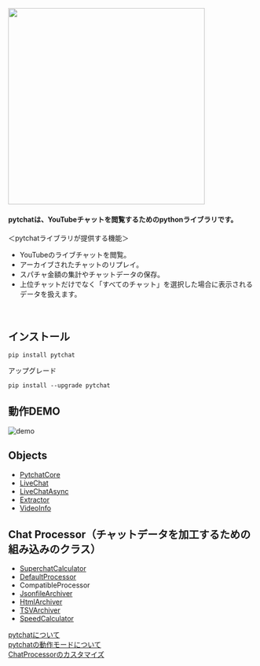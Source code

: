
<img src="https://taizan-hokuto.github.io/statics/LOGO.png" width="400">


#### pytchatは、YouTubeチャットを閲覧するためのpythonライブラリです。

＜pytchatライブラリが提供する機能＞
+ YouTubeのライブチャットを閲覧。
+ アーカイブされたチャットのリプレイ。
+ スパチャ金額の集計やチャットデータの保存。
+ 上位チャットだけでなく「すべてのチャット」を選択した場合に表示されるデータを扱えます。

<br>

## インストール

```
pip install pytchat
```
アップグレード
```
pip install --upgrade pytchat
```

## 動作DEMO
![demo](https://taizan-hokuto.github.io/statics/demo.gif "demo")

## Objects
 * [PytchatCore](https://github.com/taizan-hokuto/pytchat/wiki/PytchatCore_)
 * [LiveChat](https://github.com/taizan-hokuto/pytchat/wiki/LiveChat_)
 * [LiveChatAsync](https://github.com/taizan-hokuto/pytchat/wiki/LiveChatAsync_)
 * [Extractor](https://github.com/taizan-hokuto/pytchat/wiki/Extractor_)
 * [VideoInfo](https://github.com/taizan-hokuto/pytchat/wiki/VideoInfo_)

## Chat Processor（チャットデータを加工するための組み込みのクラス）
 * [SuperchatCalculator](https://github.com/taizan-hokuto/pytchat/wiki/SuperchatCalculator_)
 * [DefaultProcessor](https://github.com/taizan-hokuto/pytchat/wiki/DefaultProcessor_)
 * CompatibleProcessor
 * [JsonfileArchiver](https://github.com/taizan-hokuto/pytchat/wiki/JsonfileArchiver_)
 * [HtmlArchiver](https://github.com/taizan-hokuto/pytchat/wiki/HTMLArchiver_)
 * [TSVArchiver](https://github.com/taizan-hokuto/pytchat/wiki/TSVArchiver_)
 * [SpeedCalculator](https://github.com/taizan-hokuto/pytchat/wiki/SpeedCalculator_)

[pytchatについて](https://github.com/taizan-hokuto/pytchat/wiki/feature)<br>
[pytchatの動作モードについて](https://github.com/taizan-hokuto/pytchat/wiki/pytchat%E3%81%AE%E5%8B%95%E4%BD%9C%E3%83%A2%E3%83%BC%E3%83%89)
<br>
[ChatProcessorのカスタマイズ](https://github.com/taizan-hokuto/pytchat/wiki/ChatProcessor%E3%81%AE%E3%82%AB%E3%82%B9%E3%82%BF%E3%83%9E%E3%82%A4%E3%82%BA)


